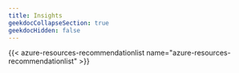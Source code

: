 ```yaml
---
title: Insights
geekdocCollapseSection: true
geekdocHidden: false
---
```


{{< azure-resources-recommendationlist name="azure-resources-recommendationlist" >}}
